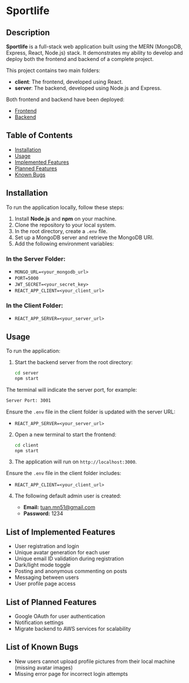 # Sportlife

## Description

**Sportlife** is a full-stack web application built using the MERN (MongoDB, Express, React, Node.js) stack. It demonstrates my ability to develop and deploy both the frontend and backend of a complete project.

This project contains two main folders:

- **client**: The frontend, developed using React.
- **server**: The backend, developed using Node.js and Express.

Both frontend and backend have been deployed:

- [Frontend](https://social-app-client-ssb1.onrender.com)
- [Backend](https://social-app-server-at5g.onrender.com)

## Table of Contents

- [Installation](#installation)
- [Usage](#usage)
- [Implemented Features](#list-of-implemented-features)
- [Planned Features](#list-of-planned-features)
- [Known Bugs](#list-of-known-bugs)

## Installation

To run the application locally, follow these steps:

1. Install **Node.js** and **npm** on your machine.
2. Clone the repository to your local system.
3. In the root directory, create a `.env` file.
4. Set up a MongoDB server and retrieve the MongoDB URI.
5. Add the following environment variables:

### In the Server Folder:

- `MONGO_URL=<your_mongodb_url>`
- `PORT=5000`
- `JWT_SECRET=<your_secret_key>`
- `REACT_APP_CLIENT=<your_client_url>`

### In the Client Folder:

- `REACT_APP_SERVER=<your_server_url>`

## Usage

To run the application:

1. Start the backend server from the root directory:

   ```bash
   cd server
   npm start
   ```

The terminal will indicate the server port, for example:

```bash
Server Port: 3001
```

Ensure the `.env` file in the client folder is updated with the server URL:

- `REACT_APP_SERVER=<your_server_url>`

2. Open a new terminal to start the frontend:

   ```bash
   cd client
   npm start
   ```

3. The application will run on `http://localhost:3000`.

Ensure the `.env` file in the client folder includes:

- `REACT_APP_CLIENT=<your_client_url>`

4. The following default admin user is created:

   - **Email:** tuan.mn51@gmail.com
   - **Password:** 1234

## List of Implemented Features

- User registration and login
- Unique avatar generation for each user
- Unique email ID validation during registration
- Dark/light mode toggle
- Posting and anonymous commenting on posts
- Messaging between users
- User profile page access

## List of Planned Features

- Google OAuth for user authentication
- Notification settings
- Migrate backend to AWS services for scalability

## List of Known Bugs

- New users cannot upload profile pictures from their local machine (missing avatar images)
- Missing error page for incorrect login attempts
